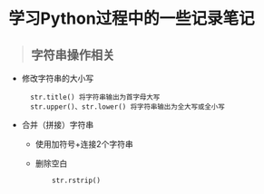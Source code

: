 # 学习Python过程中的一些记录笔记

> ## 字符串操作相关

* 修改字符串的大小写

        str.title() 将字符串输出为首字母大写
        str.upper()、str.lower() 将字符串输出为全大写或全小写

* 合并（拼接）字符串
  * 使用加符号+连接2个字符串
  * 删除空白

            str.rstrip()
